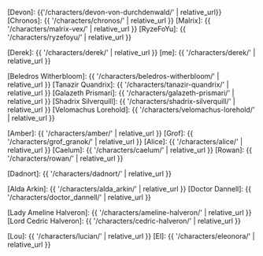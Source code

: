 <!-- Strixhaven -->
[Devon]: {{'/characters/devon-von-durchdenwald/' | relative_url}}
[Chronos]: {{ '/characters/chronos/' | relative_url }}
[Malrix]: {{ '/characters/malrix-vex/' | relative_url }}
[RyzeFoYu]: {{ '/characters/ryzefoyu/' | relative_url }}

<!-- Derek - Strixhaven -->
[Derek]: {{ '/characters/derek/' | relative_url }}
[me]: {{ '/characters/derek/' | relative_url }}

<!-- Side Characters -->
<!-- Dragons -->
[Beledros Witherbloom]: {{ '/characters/beledros-witherbloom/' | relative_url }}
[Tanazir Quandrix]: {{ '/characters/tanazir-quandrix/' | relative_url }}
[Galazeth Prismari]: {{ '/characters/galazeth-prismari/' | relative_url }}
[Shadrix Silverquill]: {{ '/characters/shadrix-silverquill/' | relative_url }}
[Velomachus Lorehold]: {{ '/characters/velomachus-lorehold/' | relative_url }}

<!-- Deans -->

<!-- Team 14 -->
[Amber]: {{ '/characters/amber/' | relative_url }}
[Grof]: {{ '/characters/grof_granok/' | relative_url }}
[Alice]: {{ '/characters/alice/' | relative_url }}
[Caelum]: {{ '/characters/caelum/' | relative_url }}
[Rowan]: {{ '/characters/rowan/' | relative_url }}

<!-- Side characters -->
[Dadnort]: {{ '/characters/dadnort/' | relative_url }}

<!-- The Murkmire Malevolance -->
[Alda Arkin]: {{ '/characters/alda_arkin/' | relative_url }}
[Doctor Dannell]: {{ '/characters/doctor_dannell/' | relative_url }}

<!-- The lady and the Ghast -->
[Lady Ameline Halveron]: {{ '/characters/ameline-halveron/' | relative_url }}
[Lord Cedric Halveron]: {{ '/characters/cedric-halveron/' | relative_url }}

<!-- DEREK -->
[Lou]: {{ '/characters/lucian/' | relative_url }}
[El]: {{ '/characters/eleonora/' | relative_url }}